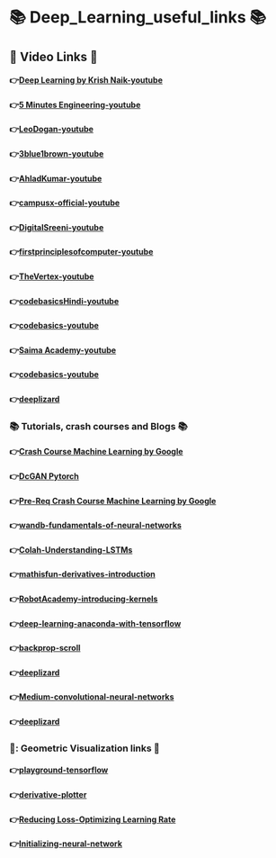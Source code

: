 # :books: Deep_Learning_useful_links :books:
## :movie_camera: Video Links :movie_camera:


#### :point_right:[Deep Learning by Krish Naik-youtube](https://www.youtube.com/user/krishnaik06/playlists)

#### :point_right:[5 Minutes Engineering-youtube](https://www.youtube.com/c/5MinutesEngineering/playlists)

#### :point_right:[LeoDogan-youtube](https://www.youtube.com/c/LeoDogan/playlists)

#### :point_right:[3blue1brown-youtube](https://www.youtube.com/c/3blue1brown/playlists)

#### :point_right:[AhladKumar-youtube](https://www.youtube.com/c/AhladKumar)

#### :point_right:[campusx-official-youtube](https://www.youtube.com/@campusx-official/playlists)

#### :point_right:[DigitalSreeni-youtube](https://www.youtube.com/@DigitalSreeni/playlists)

#### :point_right:[firstprinciplesofcomputer-youtube](https://www.youtube.com/@firstprinciplesofcomputerv3258/playlists)

#### :point_right:[TheVertex-youtube](https://www.youtube.com/@TheVertex-Engg-Lectures/playlists)

#### :point_right:[codebasicsHindi-youtube](https://www.youtube.com/@codebasicsHindi/playlists)

#### :point_right:[codebasics-youtube](https://www.youtube.com/@codebasics/playlists)

#### :point_right:[Saima Academy-youtube](https://www.youtube.com/channel/UCi_HnYpC2_wLzPvdR5SwYKQ/playlists)

#### :point_right:[codebasics-youtube](https://www.youtube.com/@codebasics/playlists)


#### :point_right:[deeplizard](https://www.youtube.com/@deeplizard/playlists)


### :books: Tutorials, crash courses and Blogs  :books:

#### :point_right:[Crash Course Machine Learning by Google](https://developers.google.com/machine-learning/crash-course)


#### :point_right:[DcGAN Pytorch](https://pytorch.org/tutorials/beginner/dcgan_faces_tutorial.html)

#### :point_right:[Pre-Req Crash Course Machine Learning by Google](https://developers.google.com/machine-learning/crash-course/prereqs-and-prework)

#### :point_right:[wandb-fundamentals-of-neural-networks](https://wandb.ai/site/articles/fundamentals-of-neural-networks)

#### :point_right:[Colah-Understanding-LSTMs](https://colah.github.io/posts/2015-08-Understanding-LSTMs/)

#### :point_right:[mathisfun-derivatives-introduction](https://www.mathsisfun.com/calculus/derivatives-introduction.html)

#### :point_right:[RobotAcademy-introducing-kernels](https://robotacademy.net.au/lesson/introducing-kernels/)

#### :point_right:[deep-learning-anaconda-with-tensorflow](https://medium.com/inet-lab/using-naist-server-gpus-for-deep-learning-anaconda-with-tensorflow-cdafbf24a8fa)

#### :point_right:[backprop-scroll](https://developers-dot-devsite-v2-prod.appspot.com/machine-learning/crash-course/backprop-scroll)

#### :point_right:[deeplizard](https://deeplizard.com/resource/pavq7noze2)

#### :point_right:[Medium-convolutional-neural-networks](https://medium.com/swlh/convolutional-neural-networks-part-3-convolutions-over-volume-and-the-convnet-layer-91fb7c08e28b)


#### :point_right:[deeplizard](https://deeplizard.com/resource/pavq7noze2)


### :eyes:: Geometric Visualization links  :eyes:


#### :point_right:[playground-tensorflow](https://playground.tensorflow.org/#activation=linear&regularization=L1&batchSize=10&dataset=xor&regDataset=reg-plane&learningRate=0.03&regularizationRate=0.001&noise=0&networkShape=1,1&seed=0.35508&showTestData=false&discretize=false&percTrainData=50&x=true&y=true&xTimesY=false&xSquared=false&ySquared=false&cosX=false&sinX=false&cosY=false&sinY=false&collectStats=false&problem=classification&initZero=false&hideText=false)

#### :point_right:[derivative-plotter](https://www.mathsisfun.com/calculus/derivative-plotter.html)


#### :point_right:[Reducing Loss-Optimizing Learning Rate](https://developers-dot-devsite-v2-prod.appspot.com/machine-learning/crash-course/fitter/graph)

#### :point_right:[Initializing-neural-network](https://www.deeplearning.ai/ai-notes/initialization/index.html)








